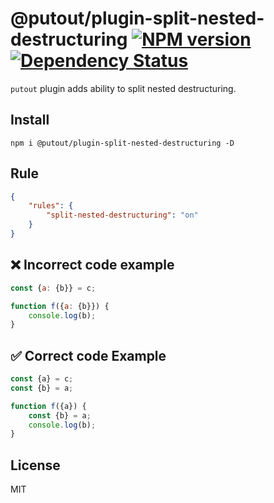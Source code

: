 # @putout/plugin-split-nested-destructuring [![NPM version][NPMIMGURL]][NPMURL] [![Dependency Status][DependencyStatusIMGURL]][DependencyStatusURL]

[NPMIMGURL]: https://img.shields.io/npm/v/@putout/plugin-split-nested-destructuring.svg?style=flat&longCache=true
[NPMURL]: https://npmjs.org/package/@putout/plugin-split-nested-destructuring "npm"
[DependencyStatusURL]: https://david-dm.org/coderaiser/putout?path=packages/plugin-split-nested-destructuring
[DependencyStatusIMGURL]: https://david-dm.org/coderaiser/putout.svg?path=packages/plugin-split-nested-destructuring

`putout` plugin adds ability to split nested destructuring.

## Install

```
npm i @putout/plugin-split-nested-destructuring -D
```

## Rule

```json
{
    "rules": {
        "split-nested-destructuring": "on"
    }
}
```

## ❌ Incorrect code example

```js
const {a: {b}} = c;

function f({a: {b}}) {
    console.log(b);
}
```

## ✅ Correct code Example

```js
const {a} = c;
const {b} = a;

function f({a}) {
    const {b} = a;
    console.log(b);
}
```

## License

MIT
